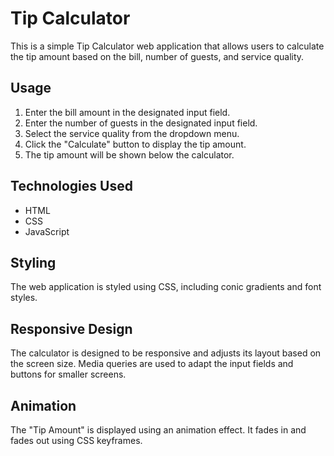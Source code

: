 # Tip Calculator

This is a simple Tip Calculator web application that allows users to calculate the tip amount based on the bill, number of guests, and service quality.

## Usage
1) Enter the bill amount in the designated input field.
2) Enter the number of guests in the designated input field.
3) Select the service quality from the dropdown menu.
4) Click the "Calculate" button to display the tip amount.
5) The tip amount will be shown below the calculator.

## Technologies Used
- HTML
- CSS
- JavaScript

## Styling

The web application is styled using CSS, including conic gradients and font styles.

## Responsive Design

The calculator is designed to be responsive and adjusts its layout based on the screen size. Media queries are used to adapt the input fields and buttons for smaller screens.

## Animation

The "Tip Amount" is displayed using an animation effect. It fades in and fades out using CSS keyframes.
